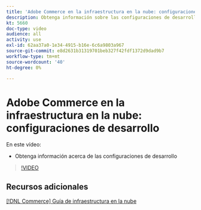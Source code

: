 ```yaml
---
title: 'Adobe Commerce en la infraestructura en la nube: configuraciones de desarrollo'
description: Obtenga información sobre las configuraciones de desarrollo para proyectos en la nube.
kt: 5660
doc-type: video
audience: all
activity: use
exl-id: 62aa37a0-1e34-4915-b16e-6c6a9803a967
source-git-commit: e8d2631b31319701beb327f42fdf1372d9dad9b7
workflow-type: tm+mt
source-wordcount: '40'
ht-degree: 0%

---
```


# Adobe Commerce en la infraestructura en la nube: configuraciones de desarrollo

En este vídeo:

- Obtenga información acerca de las configuraciones de desarrollo

>[!VIDEO](https://video.tv.adobe.com/v/35696?quality=12&learn=on)

## Recursos adicionales

[[!DNL Commerce] Guía de infraestructura en la nube](https://experienceleague.adobe.com/docs/commerce-cloud-service/user-guide/overview.html)
